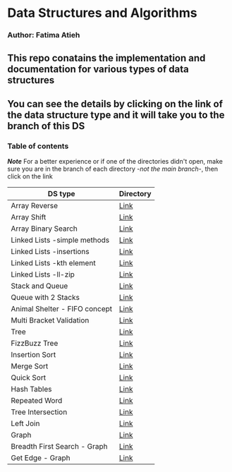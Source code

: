 # Data Structures and Algorithms

### Author: Fatima Atieh

## This repo conatains the implementation and documentation for various types of data structures 
## You can see the details by clicking on the link of the data structure type and it will take you to the branch of this DS

### Table of contents

***Note*** For a better experience or if one of the directories didn't open, make sure you are in the branch of each directory -*not the main branch*-, then click on the link

| DS type      | Directory |
| ----------- | ----------- |
| Array Reverse      | [Link](https://github.com/fati-ma/data-structures-and-algorithms/tree/array-reverse/challenges/arrayReverse)       |
| Array Shift   | [Link](https://github.com/fati-ma/data-structures-and-algorithms/tree/array-shift/challenges/arrayShift)        |
| Array Binary Search   | [Link](https://github.com/fati-ma/data-structures-and-algorithms/tree/array-binary-search/challenges/arrayBinarySearch)        |
| Linked Lists -simple methods   | [Link](https://github.com/fati-ma/data-structures-and-algorithms/tree/linked-list/Data-Structures/linkedList)        |
| Linked Lists -insertions   | [Link](https://github.com/fati-ma/data-structures-and-algorithms/tree/ll-insertions/Data-Structures/linkedList2)        |
| Linked Lists -kth element   | [Link](https://github.com/fati-ma/data-structures-and-algorithms/tree/ll-kth-from-end/Data-Structures/linkedList3)        |
| Linked Lists -ll-zip   | [Link](https://github.com/fati-ma/data-structures-and-algorithms/tree/ll-zip/Data-Structures/linkedList3)        |
| Stack and Queue   | [Link](https://github.com/fati-ma/data-structures-and-algorithms/tree/stack-and-queue/Data-Structures/stacksAndQueues)        |
| Queue with 2 Stacks   | [Link](https://github.com/fati-ma/data-structures-and-algorithms/tree/queue-with-stacks/challenges/queueWithStack)        |
| Animal Shelter - FIFO concept   | [Link](https://github.com/fati-ma/data-structures-and-algorithms/tree/main/challenges/fifoAnimalShelter)        |
| Multi Bracket Validation  | [Link](https://github.com/fati-ma/data-structures-and-algorithms/tree/main/challenges/multiBracketValidation)        |
| Tree  | [Link](https://github.com/fati-ma/data-structures-and-algorithms/tree/main/challenges/tree)        |
| FizzBuzz Tree  | [Link](https://github.com/fati-ma/data-structures-and-algorithms/tree/main/challenges/fizzBuzzTree)        |
| Insertion Sort  | [Link](https://github.com/fati-ma/data-structures-and-algorithms/tree/insertion-sort/challenges/insertion-sort)        |
| Merge Sort  | [Link](https://github.com/fati-ma/data-structures-and-algorithms/tree/merge-sort/challenges/merge-sort)        |
| Quick Sort  | [Link](https://github.com/fati-ma/data-structures-and-algorithms/tree/quick-sort/challenges/quickSort)        |
| Hash Tables  | [Link](https://github.com/fati-ma/data-structures-and-algorithms/tree/main/Data-Structures/hashtable)        |
| Repeated Word  | [Link](https://github.com/fati-ma/data-structures-and-algorithms/tree/main/challenges/repeatedWord)        |
| Tree Intersection  | [Link](https://github.com/fati-ma/data-structures-and-algorithms/tree/main/challenges/treeIntersection)        |
| Left Join  | [Link](https://github.com/fati-ma/data-structures-and-algorithms/tree/main/challenges/leftJoin)        |
| Graph  | [Link](https://github.com/fati-ma/data-structures-and-algorithms/tree/main/Data-Structures/graph)        |
| Breadth First Search - Graph  | [Link](https://github.com/fati-ma/data-structures-and-algorithms/tree/main/challenges/breadthFirst)        |
| Get Edge - Graph  | [Link](https://github.com/fati-ma/data-structures-and-algorithms/tree/main/challenges/getEdge)        |
















